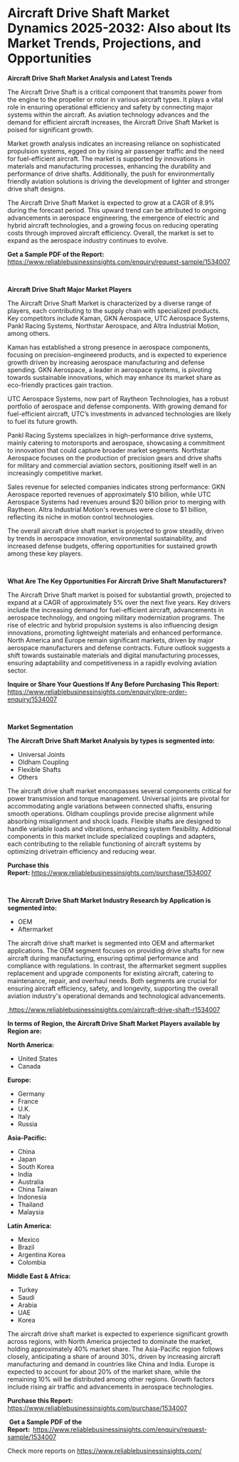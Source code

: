 <p><h1>Aircraft Drive Shaft Market Dynamics 2025-2032: Also about Its Market Trends, Projections, and Opportunities</h1></p><p><strong>Aircraft Drive Shaft Market Analysis and Latest Trends</strong></p>
<p><p>The Aircraft Drive Shaft is a critical component that transmits power from the engine to the propeller or rotor in various aircraft types. It plays a vital role in ensuring operational efficiency and safety by connecting major systems within the aircraft. As aviation technology advances and the demand for efficient aircraft increases, the Aircraft Drive Shaft Market is poised for significant growth.</p><p>Market growth analysis indicates an increasing reliance on sophisticated propulsion systems, egged on by rising air passenger traffic and the need for fuel-efficient aircraft. The market is supported by innovations in materials and manufacturing processes, enhancing the durability and performance of drive shafts. Additionally, the push for environmentally friendly aviation solutions is driving the development of lighter and stronger drive shaft designs.</p><p>The Aircraft Drive Shaft Market is expected to grow at a CAGR of 8.9% during the forecast period. This upward trend can be attributed to ongoing advancements in aerospace engineering, the emergence of electric and hybrid aircraft technologies, and a growing focus on reducing operating costs through improved aircraft efficiency. Overall, the market is set to expand as the aerospace industry continues to evolve.</p></p>
<p><strong>Get a Sample PDF of the Report:&nbsp;</strong> <a href="https://www.reliablebusinessinsights.com/enquiry/request-sample/1534007?utm_campaign=3128&utm_medium=2&utm_source=Github&utm_content=ia&utm_term=30032025&utm_id=aircraft-drive-shaft">https://www.reliablebusinessinsights.com/enquiry/request-sample/1534007</a></p>
<p>&nbsp;</p>
<p><strong>Aircraft Drive Shaft Major Market Players</strong></p>
<p><p>The Aircraft Drive Shaft Market is characterized by a diverse range of players, each contributing to the supply chain with specialized products. Key competitors include Kaman, GKN Aerospace, UTC Aerospace Systems, Pankl Racing Systems, Northstar Aerospace, and Altra Industrial Motion, among others. </p><p>Kaman has established a strong presence in aerospace components, focusing on precision-engineered products, and is expected to experience growth driven by increasing aerospace manufacturing and defense spending. GKN Aerospace, a leader in aerospace systems, is pivoting towards sustainable innovations, which may enhance its market share as eco-friendly practices gain traction.</p><p>UTC Aerospace Systems, now part of Raytheon Technologies, has a robust portfolio of aerospace and defense components. With growing demand for fuel-efficient aircraft, UTC’s investments in advanced technologies are likely to fuel its future growth. </p><p>Pankl Racing Systems specializes in high-performance drive systems, mainly catering to motorsports and aerospace, showcasing a commitment to innovation that could capture broader market segments. Northstar Aerospace focuses on the production of precision gears and drive shafts for military and commercial aviation sectors, positioning itself well in an increasingly competitive market.</p><p>Sales revenue for selected companies indicates strong performance: GKN Aerospace reported revenues of approximately $10 billion, while UTC Aerospace Systems had revenues around $20 billion prior to merging with Raytheon. Altra Industrial Motion's revenues were close to $1 billion, reflecting its niche in motion control technologies.</p><p>The overall aircraft drive shaft market is projected to grow steadily, driven by trends in aerospace innovation, environmental sustainability, and increased defense budgets, offering opportunities for sustained growth among these key players.</p></p>
<p>&nbsp;</p>
<p><strong>What Are The Key Opportunities For Aircraft Drive Shaft Manufacturers?</strong></p>
<p><p>The Aircraft Drive Shaft market is poised for substantial growth, projected to expand at a CAGR of approximately 5% over the next five years. Key drivers include the increasing demand for fuel-efficient aircraft, advancements in aerospace technology, and ongoing military modernization programs. The rise of electric and hybrid propulsion systems is also influencing design innovations, promoting lightweight materials and enhanced performance. North America and Europe remain significant markets, driven by major aerospace manufacturers and defense contracts. Future outlook suggests a shift towards sustainable materials and digital manufacturing processes, ensuring adaptability and competitiveness in a rapidly evolving aviation sector.</p></p>
<p><strong>Inquire or Share Your Questions If Any Before Purchasing This Report:</strong> <a href="https://www.reliablebusinessinsights.com/enquiry/pre-order-enquiry/1534007?utm_campaign=3128&utm_medium=2&utm_source=Github&utm_content=ia&utm_term=30032025&utm_id=aircraft-drive-shaft">https://www.reliablebusinessinsights.com/enquiry/pre-order-enquiry/1534007</a></p>
<p>&nbsp;</p>
<p><strong>Market Segmentation</strong></p>
<p><strong>The Aircraft Drive Shaft Market Analysis by types is segmented into:</strong></p>
<p><ul><li>Universal Joints</li><li>Oldham Coupling</li><li>Flexible Shafts</li><li>Others</li></ul></p>
<p><p>The aircraft drive shaft market encompasses several components critical for power transmission and torque management. Universal joints are pivotal for accommodating angle variations between connected shafts, ensuring smooth operations. Oldham couplings provide precise alignment while absorbing misalignment and shock loads. Flexible shafts are designed to handle variable loads and vibrations, enhancing system flexibility. Additional components in this market include specialized couplings and adapters, each contributing to the reliable functioning of aircraft systems by optimizing drivetrain efficiency and reducing wear.</p></p>
<p><strong>Purchase this Report:&nbsp;</strong><a href="https://www.reliablebusinessinsights.com/purchase/1534007?utm_campaign=3128&utm_medium=2&utm_source=Github&utm_content=ia&utm_term=30032025&utm_id=aircraft-drive-shaft">https://www.reliablebusinessinsights.com/purchase/1534007</a></p>
<p>&nbsp;</p>
<p><strong>The Aircraft Drive Shaft Market Industry Research by Application is segmented into:</strong></p>
<p><ul><li>OEM</li><li>Aftermarket</li></ul></p>
<p><p>The aircraft drive shaft market is segmented into OEM and aftermarket applications. The OEM segment focuses on providing drive shafts for new aircraft during manufacturing, ensuring optimal performance and compliance with regulations. In contrast, the aftermarket segment supplies replacement and upgrade components for existing aircraft, catering to maintenance, repair, and overhaul needs. Both segments are crucial for ensuring aircraft efficiency, safety, and longevity, supporting the overall aviation industry's operational demands and technological advancements.</p></p>
<p><a href="https://www.reliablebusinessinsights.com/aircraft-drive-shaft-r1534007?utm_campaign=3128&utm_medium=2&utm_source=Github&utm_content=ia&utm_term=30032025&utm_id=aircraft-drive-shaft">&nbsp;https://www.reliablebusinessinsights.com/aircraft-drive-shaft-r1534007</a></p>
<p><strong>In terms of Region, the Aircraft Drive Shaft Market Players available by Region are:</strong></p>
<p>
    <p> <strong> North America: </strong>
        <ul>
            <li>United States</li>
            <li>Canada</li>
        </ul>
        </p> 
    <p> <strong> Europe: </strong>
        <ul>
            <li>Germany</li>
            <li>France</li>
            <li>U.K.</li>
            <li>Italy</li>
            <li>Russia</li>
        </ul>
        </p> 
    <p> <strong> Asia-Pacific: </strong>
        <ul>
            <li>China</li>
            <li>Japan</li>
            <li>South Korea</li>
            <li>India</li>
            <li>Australia</li>
            <li>China Taiwan</li>
            <li>Indonesia</li>
            <li>Thailand</li>
            <li>Malaysia</li>
        </ul>
        </p> 
    <p> <strong> Latin America: </strong>
        <ul>
            <li>Mexico</li>
            <li>Brazil</li>
            <li>Argentina Korea</li>
            <li>Colombia</li>
        </ul>
        </p> 
    <p> <strong> Middle East & Africa: </strong>
        <ul>
            <li>Turkey</li>
            <li>Saudi</li>
            <li>Arabia</li>
            <li>UAE</li>
            <li>Korea</li>
        </ul>
    </p>
    </p>
<p><p>The aircraft drive shaft market is expected to experience significant growth across regions, with North America projected to dominate the market, holding approximately 40% market share. The Asia-Pacific region follows closely, anticipating a share of around 30%, driven by increasing aircraft manufacturing and demand in countries like China and India. Europe is expected to account for about 20% of the market share, while the remaining 10% will be distributed among other regions. Growth factors include rising air traffic and advancements in aerospace technologies.</p></p>
<p><strong>Purchase this Report: </strong><a href="https://www.reliablebusinessinsights.com/purchase/1534007?utm_campaign=3128&utm_medium=2&utm_source=Github&utm_content=ia&utm_term=30032025&utm_id=aircraft-drive-shaft">https://www.reliablebusinessinsights.com/purchase/1534007</a></p>
<p>&nbsp;<strong>Get a Sample PDF of the Report:&nbsp;&nbsp;</strong><a href="https://www.reliablebusinessinsights.com/enquiry/request-sample/1534007?utm_campaign=3128&utm_medium=2&utm_source=Github&utm_content=ia&utm_term=30032025&utm_id=aircraft-drive-shaft">https://www.reliablebusinessinsights.com/enquiry/request-sample/1534007</a></p>
<p><strong></strong></p>
<p>Check more reports on <a href="https://www.reliablebusinessinsights.com/?utm_campaign=3128&utm_medium=2&utm_source=Github&utm_content=ia&utm_term=30032025&utm_id=aircraft-drive-shaft">https://www.reliablebusinessinsights.com/</a></p>
